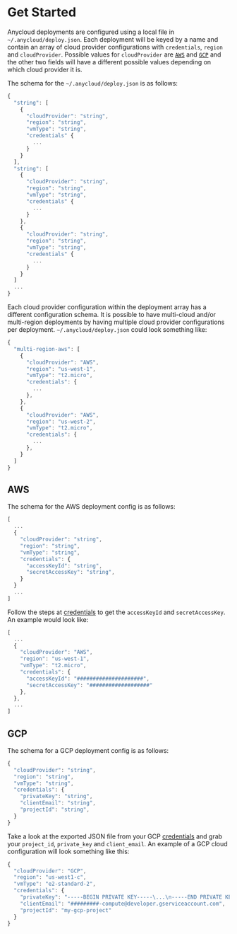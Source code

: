 # Get Started

Anycloud deployments are configured using a local file in `~/.anycloud/deploy.json`. Each deployment will be keyed by a name and contain an array of cloud provider configurations with `credentials`, `region` and `cloudProvider`. Possible values for `cloudProvider` are [`AWS`](start.md#aws) and [`GCP`](start.md#gcp) and the other two fields will have a different possible values depending on which cloud provider it is.

The schema for the `~/.anycloud/deploy.json` is as follows:

```javascript
{
  "string": [
    {
      "cloudProvider": "string",
      "region": "string",
      "vmType": "string",
      "credentials" {
        ...
      }
    }
  ],
  "string": [
    {
      "cloudProvider": "string",
      "region": "string",
      "vmType": "string",
      "credentials" {
        ...
      }
    },
    {
      "cloudProvider": "string",
      "region": "string",
      "vmType": "string",
      "credentials" {
        ...
      }
    }
  ]
  ...
}
```

Each cloud provider configuration within the deployment array has a different configuration schema. It is possible to have multi-cloud and/or multi-region deployments by having multiple cloud provider configurations per deployment. `~/.anycloud/deploy.json` could look something like:

```javascript
{
  "multi-region-aws": [
    {
      "cloudProvider": "AWS",
      "region": "us-west-1",
      "vmType": "t2.micro",
      "credentials": {
        ...
      },
    },
    {
      "cloudProvider": "AWS",
      "region": "us-west-2",
      "vmType": "t2.micro",
      "credentials": {
        ...
      },
    }
  ]
}
```

## AWS

The schema for the AWS deployment config is as follows:

```javascript
[
  ...
  {
    "cloudProvider": "string",
    "region": "string",
    "vmType": "string",
    "credentials": {
      "accessKeyId": "string",
      "secretAccessKey": "string",
    }
  }
  ...
]
```

Follow the steps at [credentials](credentials.md#aws) to get the `accessKeyId` and `secretAccessKey`. An example would look like:

```javascript
[
  ...
  {
    "cloudProvider": "AWS",
    "region": "us-west-1",
    "vmType": "t2.micro",
    "credentials": {
      "accessKeyId": "#####################",
      "secretAccessKey": "###################"
    },
  },
  ...
]
```

## GCP

The schema for a GCP deployment config is as follows:

```javascript
{
  "cloudProvider": "string",
  "region": "string",
  "vmType": "string",
  "credentials": {
    "privateKey": "string",
    "clientEmail": "string",
    "projectId": "string",
  }
}
```

Take a look at the exported JSON file from your GCP [credentials](credentials.md#gcp) and grab your `project_id`, `private_key` and `client_email`. An example of a GCP cloud configuration will look something like this:

```javascript
{
  "cloudProvider": "GCP",
  "region": "us-west1-c",
  "vmType": "e2-standard-2",
  "credentials": {
    "privateKey": "-----BEGIN PRIVATE KEY-----\...\n-----END PRIVATE KEY-----\n",
    "clientEmail": "#########-compute@developer.gserviceaccount.com",
    "projectId": "my-gcp-project"
  }
}
```

